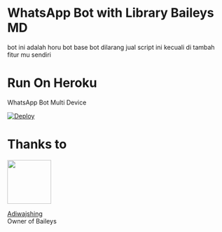 # WhatsApp Bot with Library Baileys MD

bot ini adalah horu bot base bot dilarang jual script ini kecuali di tambah fitur mu sendiri

# Run On Heroku

WhatsApp Bot Multi Device

[![Deploy](https://www.herokucdn.com/deploy/button.svg)](https://heroku.com/deploy?template=https://github.com/karfeb/secondary)

# Thanks to
<a href="https://github.com/adiwajshing"><img src="https://github.com/adiwajshing.png?size=100" width="100" height="100"></a> 

[Adiwajshing](https://github.com/adiwajshing)  
Owner of Baileys 
